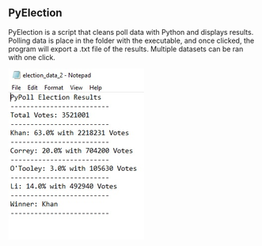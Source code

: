 ## PyElection

PyElection is a script that cleans poll data with Python and displays results. Polling data is place in the folder with the executable, and once clicked, the program will export a .txt file of the results. Multiple datasets can be ran with one click.
 
 ![Sample Results](Images/sample.jpg)
